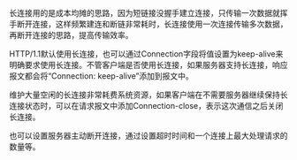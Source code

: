 长连接用的是成本均摊的思路，因为短链接没握手建立连接，只传输一次数据就挥手断开连接，这样频繁建连和断链非常耗时，长连接使用一次连接传输多次数据，再断开连接的思路，提高传输效率。

HTTP/1.1默认使用长连接，也可以通过Connection字段将值设置为keep-alive来明确要求使用长连接。不管客户端是否使用长连接，如果服务器支持长连接，响应报文都会将“Connection: keep-alive”添加到报文中。



维护大量空闲的长连接非常耗费系统资源，如果客户端在不需要服务器继续保持长连接状态时，可以在请求报文中添加Connection-close，表示这次通信之后关闭长连接。



也可以设置服务器主动断开连接，通过设置超时时间和一个连接上最大处理请求的数量等。